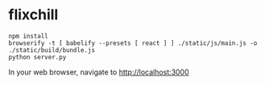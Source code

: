 # flixchill

```
npm install
browserify -t [ babelify --presets [ react ] ] ./static/js/main.js -o ./static/build/bundle.js
python server.py
```

In your web browser, navigate to <http://localhost:3000>